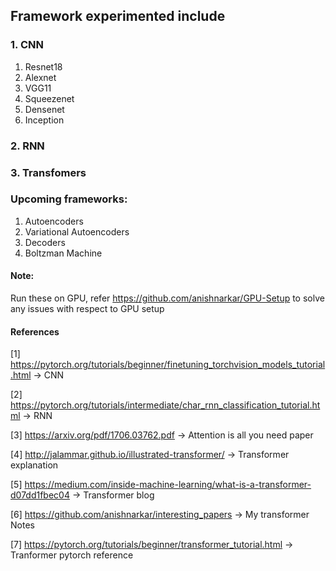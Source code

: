 ## Framework experimented include

### 1. CNN
1. Resnet18
2. Alexnet
3. VGG11
4. Squeezenet
5. Densenet
6. Inception

### 2. RNN

### 3. Transfomers

### Upcoming frameworks:
1. Autoencoders
2. Variational Autoencoders
3. Decoders
4. Boltzman Machine

#### Note:
Run these on GPU, refer https://github.com/anishnarkar/GPU-Setup to solve any issues with respect to GPU setup

#### References
[1] https://pytorch.org/tutorials/beginner/finetuning_torchvision_models_tutorial.html -> CNN

[2] https://pytorch.org/tutorials/intermediate/char_rnn_classification_tutorial.html -> RNN

[3] https://arxiv.org/pdf/1706.03762.pdf -> Attention is all you need paper

[4] http://jalammar.github.io/illustrated-transformer/ -> Transformer explanation

[5] https://medium.com/inside-machine-learning/what-is-a-transformer-d07dd1fbec04 -> Transformer blog

[6] https://github.com/anishnarkar/interesting_papers -> My transformer Notes

[7] https://pytorch.org/tutorials/beginner/transformer_tutorial.html -> Tranformer pytorch reference

